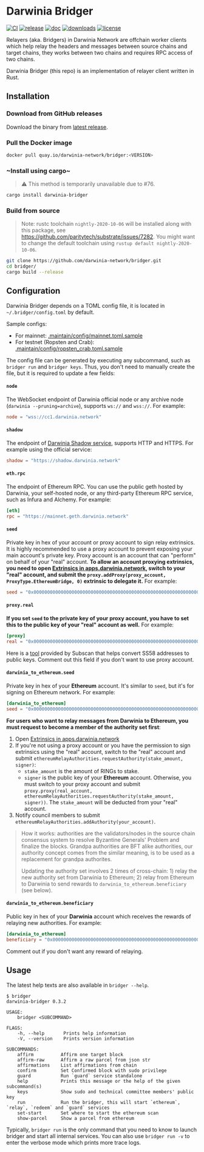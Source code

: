 # Darwinia Bridger

[![CI](https://github.com/darwinia-network/bridger/workflows/CI/badge.svg)](https://github.com/darwinia-network/bridger/actions)
[![release](https://img.shields.io/github/v/release/darwinia-network/bridger)](https://github.com/darwinia-network/bridger/releases/latest)
[![doc](https://img.shields.io/badge/current-docs-brightgreen.svg)](https://docs.rs/darwinia-bridger/)
[![downloads](https://img.shields.io/crates/d/darwinia-bridger.svg)](https://crates.io/crates/darwinia-bridger)
[![license](https://img.shields.io/github/license/darwinia-network/bridger)](https://choosealicense.com/licenses/gpl/)

Relayers (aka. Bridgers) in Darwinia Network are offchain worker clients which help relay the headers and messages between source chains and target chains, they works between two chains and requires RPC access of two chains.

Darwinia Bridger (this repo) is an implementation of relayer client written in Rust.

## Installation

### Download from GitHub releases

Download the binary from [latest release](https://github.com/darwinia-network/bridger/releases/latest).

### Pull the Docker image

```bash
docker pull quay.io/darwinia-network/bridger:<VERSION>
```

### ~Install using cargo~

> ⚠️ This method is temporarily unavailable due to #76.

```bash
cargo install darwinia-bridger
```

### Build from source

> Note: rustc toolchain `nightly-2020-10-06` will be installed along with this package, see <https://github.com/paritytech/substrate/issues/7282>. You might want to change the default toolchain using `rustup default nightly-2020-10-06`.

```bash
git clone https://github.com/darwinia-network/bridger.git
cd bridger/
cargo build --release
```

## Configuration

Darwinia Bridger depends on a TOML config file, it is located in `~/.bridger/config.toml` by default.

Sample configs:

- For mainnet: [.maintain/config/mainnet.toml.sample](.maintain/config/mainnet.toml.sample)
- For testnet (Ropsten and Crab): [.maintain/config/ropsten_crab.toml.sample](.maintain/config/ropsten_crab.toml.sample)

The config file can be generated by executing any subcommand, such as `bridger run` and `bridger keys`. Thus, you don't need to manually create the file, but it is required to update a few fields:

#### `node`

The WebSocket endpoint of Darwinia official node or any archive node (`darwinia --pruning=archive`), supports `ws://` and `wss://`. For example:

```toml
node = "wss://cc1.darwinia.network"
```

#### `shadow`

The endpoint of [Darwinia Shadow service](https://github.com/darwinia-network/shadow), supports HTTP and HTTPS. For example using the official service:

```toml
shadow = "https://shadow.darwinia.network"
```

#### `eth.rpc`

The endpoint of Ethereum RPC. You can use the public geth hosted by Darwinia, your self-hosted node, or any third-party Ethereum RPC service, such as Infura and Alchemy. For example:

```toml
[eth]
rpc = "https://mainnet.geth.darwinia.network"
```

#### `seed`

Private key in hex of your account or proxy account to sign relay extrinsics. It is highly recommended to use a proxy account to prevent exposing your main account's private key. Proxy account is an account that can "perform" on behalf of your "real" account. **To allow an account proxying extrinsics, you need to open [Extrinsics in apps.darwinia.network](https://apps.darwinia.network/#/extrinsics), switch to your "real" account, and submit the `proxy.addProxy(proxy_account, ProxyType.EthereumBridge, 0)` extrinsic to delegate it.** For example:

```toml
seed = "0x0000000000000000000000000000000000000000000000000000000000000000"
```

#### `proxy.real`

**If you set `seed` to the private key of your proxy account, you have to set this to the public key of your "real" account as well.** For example:

```toml
[proxy]
real = "0x0000000000000000000000000000000000000000000000000000000000000000"
```

Here is a [tool](https://polkadot.subscan.io/tools/ss58_transform) provided by Subscan that helps convert SS58 addresses to public keys. Comment out this field if you don't want to use proxy account.

#### `darwinia_to_ethereum.seed`

Private key in hex of your **Ethereum** account. It's similar to `seed`, but it's for signing on Ethereum network. For example:

```toml
[darwinia_to_ethereum]
seed = "0x0000000000000000000000000000000000000000000000000000000000000000"
```

**For users who want to relay messages from Darwinia to Ethereum, you must request to become a member of the authority set first**:

1. Open [Extrinsics in apps.darwinia.network](https://apps.darwinia.network/#/extrinsics)
2. If you're not using a proxy account or you have the permission to sign extrinsics using the "real" account, switch to the "real" account and submit `ethereumRelayAuthorities.requestAuthority(stake_amount, signer)`:
   - `stake_amount` is the amount of RINGs to stake.
   - `signer` is the public key of your **Ethereum** account.
    Otherwise, you must switch to your proxy account and submit `proxy.proxy(real_account, ethereumRelayAuthorities.requestAuthority(stake_amount, signer))`. The `stake_amount` will be deducted from your "real" account.
3. Notify council members to submit `ethereumRelayAuthorities.addAuthority(your_account)`.

> How it works: authorities are the validators/nodes in the source chain consensus system to resolve Byzantine Generals' Problem and finalize the blocks. Grandpa authorities are BFT alike authorities, our authority concept comes from the similar meaning, is to be used as a replacement for grandpa authorites.
>
> Updating the authority set involves 2 times of cross-chain: 1) relay the new authority set from Darwinia to Ethereum; 2) relay from Ethereum to Darwinia to send rewards to `darwinia_to_ethereum.beneficiary` (see below).

#### `darwinia_to_ethereum.beneficiary`

Public key in hex of your **Darwinia** account which receives the rewards of relaying new authorities. For example:

```toml
[darwinia_to_ethereum]
beneficiary = "0x0000000000000000000000000000000000000000000000000000000000000000"
```

Comment out if you don't want any reward of relaying.

## Usage

The latest help texts are also available in `bridger --help`.

```
$ bridger
darwinia-bridger 0.3.2

USAGE:
    bridger <SUBCOMMAND>

FLAGS:
    -h, --help       Prints help information
    -V, --version    Prints version information

SUBCOMMANDS:
    affirm          Affirm one target block
    affirm-raw      Affirm a raw parcel from json str
    affirmations    List affirmations from chain
    confirm         Set Confirmed block with sudo privilege
    guard           Run `guard` service standalone
    help            Prints this message or the help of the given subcommand(s)
    keys            Show sudo and technical committee members' public key
    run             Run the bridger, this will start `ethereum`, `relay`, `redeem` and `guard` services
    set-start       Set where to start the ethereum scan
    show-parcel     Show a parcel from ethereum
```

Typically, `bridger run` is the only command that you need to know to launch bridger and start all internal services. You can also use `bridger run -v` to enter the verbose mode which prints more trace logs.
